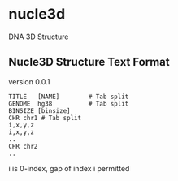 # nucle3d
DNA 3D Structure

## Nucle3D Structure Text Format
version 0.0.1
```
TITLE   [NAME]        # Tab split
GENOME  hg38          # Tab split
BINSIZE [binsize]
CHR chr1 # Tab split
i,x,y,z
i,x,y,z
..
CHR chr2
..
```
i is 0-index, gap of index i permitted

